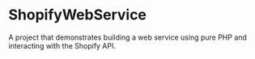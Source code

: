 # ShopifyWebService
A project that demonstrates building a web service using pure PHP and interacting with the Shopify API.
